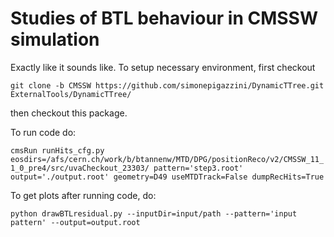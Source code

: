 # Studies of BTL behaviour in CMSSW simulation

Exactly like it sounds like. To setup necessary environment, first checkout

`git clone -b CMSSW https://github.com/simonepigazzini/DynamicTTree.git ExternalTools/DynamicTTree/`

then checkout this package.

To run code do:

`cmsRun runHits_cfg.py eosdirs=/afs/cern.ch/work/b/btannenw/MTD/DPG/positionReco/v2/CMSSW_11_1_0_pre4/src/uvaCheckout_23303/ pattern='step3.root' output='./output.root' geometry=D49 useMTDTrack=False dumpRecHits=True`

To get plots after running code, do:

`python drawBTLresidual.py --inputDir=input/path --pattern='input pattern' --output=output.root`
